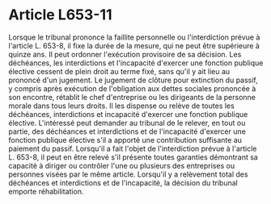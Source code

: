 # Article L653-11

Lorsque le tribunal prononce la faillite personnelle ou l'interdiction prévue à l'article L. 653-8, il fixe la durée de la mesure, qui ne peut être supérieure à quinze ans. Il peut ordonner l'exécution provisoire de sa décision. Les déchéances, les interdictions et l'incapacité d'exercer une fonction publique élective cessent de plein droit au terme fixé, sans qu'il y ait lieu au prononcé d'un jugement.   Le jugement de clôture pour extinction du passif, y compris après exécution de l'obligation aux dettes sociales prononcée à son encontre, rétablit le chef d'entreprise ou les dirigeants de la personne morale dans tous leurs droits. Il les dispense ou relève de toutes les déchéances, interdictions et incapacité d'exercer une fonction publique élective.   L'intéressé peut demander au tribunal de le relever, en tout ou partie, des déchéances et interdictions et de l'incapacité d'exercer une fonction publique élective s'il a apporté une contribution suffisante au paiement du passif.   Lorsqu'il a fait l'objet de l'interdiction prévue à l'article L. 653-8, il peut en être relevé s'il présente toutes garanties démontrant sa capacité à diriger ou contrôler l'une ou plusieurs des entreprises ou personnes visées par le même article.   Lorsqu'il y a relèvement total des déchéances et interdictions et de l'incapacité, la décision du tribunal emporte réhabilitation.